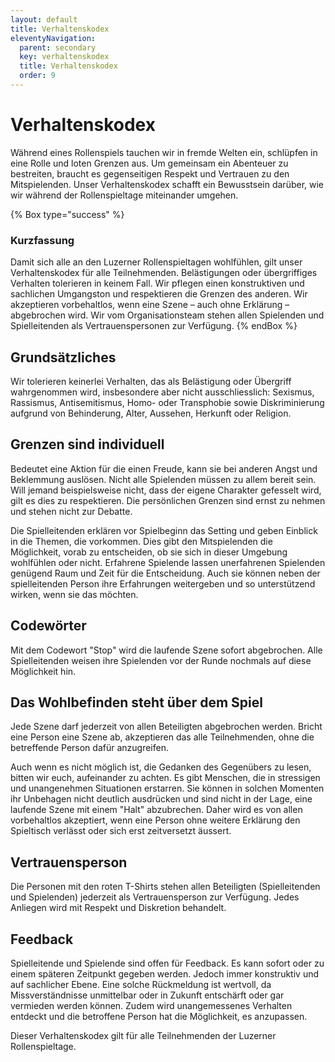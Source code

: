 ```yaml
---
layout: default
title: Verhaltenskodex
eleventyNavigation:
  parent: secondary
  key: verhaltenskodex
  title: Verhaltenskodex
  order: 9
---
```


# Verhaltenskodex

Während eines Rollenspiels tauchen wir in fremde Welten ein, schlüpfen in eine Rolle und loten Grenzen aus. Um gemeinsam ein Abenteuer zu bestreiten, braucht es gegenseitigen Respekt und Vertrauen zu den Mitspielenden. Unser Verhaltenskodex schafft ein Bewusstsein darüber, wie wir während der Rollenspieltage miteinander umgehen.

{% Box type="success" %}
### Kurzfassung

Damit sich alle an den Luzerner Rollenspieltagen wohlfühlen, gilt unser Verhaltenskodex für alle Teilnehmenden. Belästigungen oder übergriffiges Verhalten tolerieren in keinem Fall. Wir pflegen einen konstruktiven und sachlichen Umgangston und respektieren die Grenzen des anderen. Wir akzeptieren vorbehaltlos, wenn eine Szene – auch ohne Erklärung – abgebrochen wird. Wir vom Organisationsteam stehen allen Spielenden und Spielleitenden als Vertrauenspersonen zur Verfügung.
{% endBox %}

## Grundsätzliches

Wir tolerieren keinerlei Verhalten, das als Belästigung oder Übergriff wahrgenommen wird, insbesondere aber nicht ausschliesslich: Sexismus, Rassismus, Antisemitismus, Homo- oder Transphobie sowie Diskriminierung aufgrund von Behinderung, Alter, Aussehen, Herkunft oder Religion.
 
## Grenzen sind individuell

Bedeutet eine Aktion für die einen Freude, kann sie bei anderen Angst und Beklemmung auslösen. Nicht alle Spielenden müssen zu allem bereit sein. Will jemand beispielsweise nicht, dass der eigene Charakter gefesselt wird, gilt es dies zu respektieren. Die persönlichen Grenzen sind ernst zu nehmen und stehen nicht zur Debatte.

Die Spielleitenden erklären vor Spielbeginn das Setting und geben Einblick in die Themen, die vorkommen. Dies gibt den Mitspielenden die Möglichkeit, vorab zu entscheiden, ob sie sich in dieser Umgebung wohlfühlen oder nicht. Erfahrene Spielende lassen unerfahrenen Spielenden genügend Raum und Zeit für die Entscheidung. Auch sie können neben der spielleitenden Person ihre Erfahrungen weitergeben und so unterstützend wirken, wenn sie das möchten.
 
## Codewörter

Mit dem Codewort "Stop" wird die laufende Szene sofort abgebrochen. Alle Spielleitenden weisen ihre Spielenden vor der Runde nochmals auf diese Möglichkeit hin. 

## Das Wohlbefinden steht über dem Spiel

Jede Szene darf jederzeit von allen Beteiligten abgebrochen werden. Bricht eine Person eine Szene ab, akzeptieren das alle Teilnehmenden, ohne die betreffende Person dafür anzugreifen.

Auch wenn es nicht möglich ist, die Gedanken des Gegenübers zu lesen, bitten wir euch, aufeinander zu achten. Es gibt Menschen, die in stressigen und unangenehmen Situationen erstarren. Sie können in solchen Momenten ihr Unbehagen nicht deutlich ausdrücken und sind nicht in der Lage, eine laufende Szene mit einem "Halt" abzubrechen. Daher wird es von allen vorbehaltlos akzeptiert, wenn eine Person ohne weitere Erklärung den Spieltisch verlässt oder sich erst zeitversetzt äussert.

## Vertrauensperson

Die Personen mit den roten T-Shirts stehen allen Beteiligten (Spielleitenden und Spielenden) jederzeit als Vertrauensperson zur Verfügung. Jedes Anliegen wird mit Respekt und Diskretion behandelt.

## Feedback

Spielleitende und Spielende sind offen für Feedback. Es kann sofort oder zu einem späteren Zeitpunkt gegeben werden. Jedoch immer konstruktiv und auf sachlicher Ebene. Eine solche Rückmeldung ist wertvoll, da Missverständnisse unmittelbar oder in Zukunft entschärft oder gar vermieden werden können. Zudem wird unangemessenes Verhalten entdeckt und die betroffene Person hat die Möglichkeit, es anzupassen.

Dieser Verhaltenskodex gilt für alle Teilnehmenden der Luzerner Rollenspieltage.